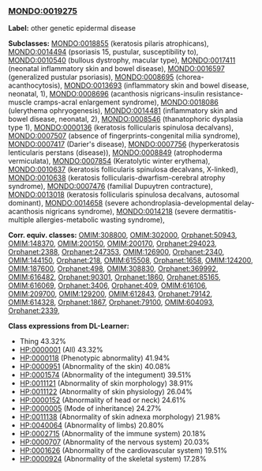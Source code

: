 
### [MONDO:0019275](http://purl.obolibrary.org/obo/MONDO_0019275)
**Label:** other genetic epidermal disease

**Subclasses:** [MONDO:0018855](http://purl.obolibrary.org/obo/MONDO_0018855) (keratosis pilaris atrophicans), [MONDO:0014494](http://purl.obolibrary.org/obo/MONDO_0014494) (psoriasis 15, pustular, susceptibility to), [MONDO:0010540](http://purl.obolibrary.org/obo/MONDO_0010540) (bullous dystrophy, macular type), [MONDO:0017411](http://purl.obolibrary.org/obo/MONDO_0017411) (neonatal inflammatory skin and bowel disease), [MONDO:0016597](http://purl.obolibrary.org/obo/MONDO_0016597) (generalized pustular psoriasis), [MONDO:0008695](http://purl.obolibrary.org/obo/MONDO_0008695) (chorea-acanthocytosis), [MONDO:0013693](http://purl.obolibrary.org/obo/MONDO_0013693) (inflammatory skin and bowel disease, neonatal, 1), [MONDO:0008696](http://purl.obolibrary.org/obo/MONDO_0008696) (acanthosis nigricans-insulin resistance-muscle cramps-acral enlargement syndrome), [MONDO:0018086](http://purl.obolibrary.org/obo/MONDO_0018086) (ulerythema ophryogenesis), [MONDO:0014481](http://purl.obolibrary.org/obo/MONDO_0014481) (inflammatory skin and bowel disease, neonatal, 2), [MONDO:0008546](http://purl.obolibrary.org/obo/MONDO_0008546) (thanatophoric dysplasia type 1), [MONDO:0000136](http://purl.obolibrary.org/obo/MONDO_0000136) (keratosis follicularis spinulosa decalvans), [MONDO:0007507](http://purl.obolibrary.org/obo/MONDO_0007507) (absence of fingerprints-congenital milia syndrome), [MONDO:0007417](http://purl.obolibrary.org/obo/MONDO_0007417) (Darier's disease), [MONDO:0007756](http://purl.obolibrary.org/obo/MONDO_0007756) (hyperkeratosis lenticularis perstans (disease)), [MONDO:0008849](http://purl.obolibrary.org/obo/MONDO_0008849) (atrophoderma vermiculata), [MONDO:0007854](http://purl.obolibrary.org/obo/MONDO_0007854) (Keratolytic winter erythema), [MONDO:0010637](http://purl.obolibrary.org/obo/MONDO_0010637) (keratosis follicularis spinulosa decalvans, X-linked), [MONDO:0010638](http://purl.obolibrary.org/obo/MONDO_0010638) (keratosis follicularis-dwarfism-cerebral atrophy syndrome), [MONDO:0007476](http://purl.obolibrary.org/obo/MONDO_0007476) (familial Dupuytren contracture), [MONDO:0013018](http://purl.obolibrary.org/obo/MONDO_0013018) (keratosis follicularis spinulosa decalvans, autosomal dominant), [MONDO:0014658](http://purl.obolibrary.org/obo/MONDO_0014658) (severe achondroplasia-developmental delay-acanthosis nigricans syndrome), [MONDO:0014218](http://purl.obolibrary.org/obo/MONDO_0014218) (severe dermatitis-multiple allergies-metabolic wasting syndrome), 

**Corr. equiv. classes:** [OMIM:308800](http://purl.obolibrary.org/obo/OMIM_308800), [OMIM:302000](http://purl.obolibrary.org/obo/OMIM_302000), [Orphanet:50943](http://www.orpha.net/ORDO/Orphanet_50943), [OMIM:148370](http://purl.obolibrary.org/obo/OMIM_148370), [OMIM:200150](http://purl.obolibrary.org/obo/OMIM_200150), [OMIM:200170](http://purl.obolibrary.org/obo/OMIM_200170), [Orphanet:294023](http://www.orpha.net/ORDO/Orphanet_294023), [Orphanet:2388](http://www.orpha.net/ORDO/Orphanet_2388), [Orphanet:247353](http://www.orpha.net/ORDO/Orphanet_247353), [OMIM:126900](http://purl.obolibrary.org/obo/OMIM_126900), [Orphanet:2340](http://www.orpha.net/ORDO/Orphanet_2340), [OMIM:144150](http://purl.obolibrary.org/obo/OMIM_144150), [Orphanet:218](http://www.orpha.net/ORDO/Orphanet_218), [OMIM:615508](http://purl.obolibrary.org/obo/OMIM_615508), [Orphanet:1658](http://www.orpha.net/ORDO/Orphanet_1658), [OMIM:124200](http://purl.obolibrary.org/obo/OMIM_124200), [OMIM:187600](http://purl.obolibrary.org/obo/OMIM_187600), [Orphanet:498](http://www.orpha.net/ORDO/Orphanet_498), [OMIM:308830](http://purl.obolibrary.org/obo/OMIM_308830), [Orphanet:369992](http://www.orpha.net/ORDO/Orphanet_369992), [OMIM:616482](http://purl.obolibrary.org/obo/OMIM_616482), [Orphanet:90301](http://www.orpha.net/ORDO/Orphanet_90301), [Orphanet:1860](http://www.orpha.net/ORDO/Orphanet_1860), [Orphanet:85165](http://www.orpha.net/ORDO/Orphanet_85165), [OMIM:616069](http://purl.obolibrary.org/obo/OMIM_616069), [Orphanet:3406](http://www.orpha.net/ORDO/Orphanet_3406), [Orphanet:409](http://www.orpha.net/ORDO/Orphanet_409), [OMIM:616106](http://purl.obolibrary.org/obo/OMIM_616106), [OMIM:209700](http://purl.obolibrary.org/obo/OMIM_209700), [OMIM:129200](http://purl.obolibrary.org/obo/OMIM_129200), [OMIM:612843](http://purl.obolibrary.org/obo/OMIM_612843), [Orphanet:79142](http://www.orpha.net/ORDO/Orphanet_79142), [OMIM:614328](http://purl.obolibrary.org/obo/OMIM_614328), [Orphanet:1867](http://www.orpha.net/ORDO/Orphanet_1867), [Orphanet:79100](http://www.orpha.net/ORDO/Orphanet_79100), [OMIM:604093](http://purl.obolibrary.org/obo/OMIM_604093), [Orphanet:2339](http://www.orpha.net/ORDO/Orphanet_2339), 

**Class expressions from DL-Learner:**

- Thing 43.32%
- [HP:0000001](http://purl.obolibrary.org/obo/HP_0000001) (All) 43.32%
- [HP:0000118](http://purl.obolibrary.org/obo/HP_0000118) (Phenotypic abnormality) 41.94%
- [HP:0000951](http://purl.obolibrary.org/obo/HP_0000951) (Abnormality of the skin) 40.08%
- [HP:0001574](http://purl.obolibrary.org/obo/HP_0001574) (Abnormality of the integument) 39.51%
- [HP:0011121](http://purl.obolibrary.org/obo/HP_0011121) (Abnormality of skin morphology) 38.91%
- [HP:0011122](http://purl.obolibrary.org/obo/HP_0011122) (Abnormality of skin physiology) 26.04%
- [HP:0000152](http://purl.obolibrary.org/obo/HP_0000152) (Abnormality of head or neck) 24.61%
- [HP:0000005](http://purl.obolibrary.org/obo/HP_0000005) (Mode of inheritance) 24.27%
- [HP:0011138](http://purl.obolibrary.org/obo/HP_0011138) (Abnormality of skin adnexa morphology) 21.98%
- [HP:0040064](http://purl.obolibrary.org/obo/HP_0040064) (Abnormality of limbs) 20.80%
- [HP:0002715](http://purl.obolibrary.org/obo/HP_0002715) (Abnormality of the immune system) 20.18%
- [HP:0000707](http://purl.obolibrary.org/obo/HP_0000707) (Abnormality of the nervous system) 20.03%
- [HP:0001626](http://purl.obolibrary.org/obo/HP_0001626) (Abnormality of the cardiovascular system) 19.51%
- [HP:0000924](http://purl.obolibrary.org/obo/HP_0000924) (Abnormality of the skeletal system) 17.28%


